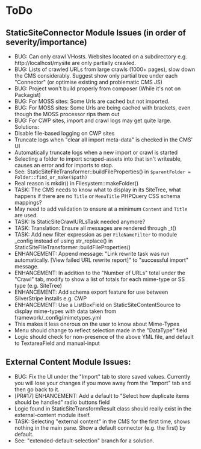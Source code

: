 # ToDo

## StaticSiteConnector Module Issues (in order of severity/importance)

* BUG: Can only crawl VHosts. Websites located on a subdirectory e.g. http://localhost/mysite are only partially crawled.
* BUG: Lists of crawled URLs from large crawls (1000+ pages), slow down the CMS considerably. Suggest show only partial tree under each "Connector" (or optimise existing and problematic CMS JS)
* BUG: Project won't build properly from composer (While it's not on Packagist)
* BUG: For MOSS sites: Some Urls are cached but not imported.
* BUG: For MOSS sites: Some Urls are being cached with brackets, even though the MOSS processor rips them out
* BUG: For CWP sites, import and crawl logs may get quite large. Solutions:
 * Disable file-based logging on CWP sites
 * Truncate logs when "clear all import meta-data" is checked in the CMS' UI
 * Automatically truncate logs when a new import or crawl is started
* Selecting a folder to import scraped-assets into that isn't writeable, causes an error and for imports to stop.
 * See: StaticSiteFileTransformer::buildFileProperties() in `$parentFolder = Folder::find_or_make($path)`
 * Real reason is mkdir() in Filesystem::makeFolder()
* TASK: The CMS needs to know what to display in its SiteTree, what happens if there are no `Title` or `MenuTitle` PHPQuery CSS schema mappings?
 * May need to add validation to ensure at a minimum `Content` and `Title` are used.
* TASK: Is StaticSiteCrawlURLsTask needed anymore?
* TASK: Translation: Ensure all messages are rendered through _t()
* TASK: Add new filter expression as per `FileNameFilter` to module _config instead of using str_replace() in StaticSiteFIleTransformer::buildFileProperties()
* ENHANCEMENT: Append message: "Link rewrite task was run automatically. [View failed URL rewrite report]" to "successful import" message.
* ENHANCEMENT: In addition to the "Number of URLs" total under the "Crawl" tab, modify to show a list of totals for each mime-type or SS type (e.g. SiteTree)
* ENHANCEMENT: Add schema export feature for use between SilverStripe installs e.g. CWP
* ENHANCEMENT: Use a ListBoxField on StaticSiteContentSource to display mime-types with data taken from framework/_config/mimetypes.yml
 * This makes it less onerous on the user to know about Mime-Types
 * Menu should change to reflect selection made in the "DataType" field
 * Logic should check for non-presence of the above YML file, and default to TextareaField and manual-input

## External Content Module Issues:

* BUG: Fix the UI under the "Import" tab to store saved values. Currently you will lose your changes if you move away from the "Import" tab and then go back to it.
* [PR#17] ENHANCEMENT: Add a default to "Select how duplicate items should be handled" radio buttons field
* Logic found in StaticSiteTransformResult class should really exist in the external-content module itself.
* TASK: Selecting "external content" in the CMS for the first time, shows nothing in the main pane. Show a default connector (e.g. the first) by default.
 * See:	"extended-default-selection" branch for a solution.
